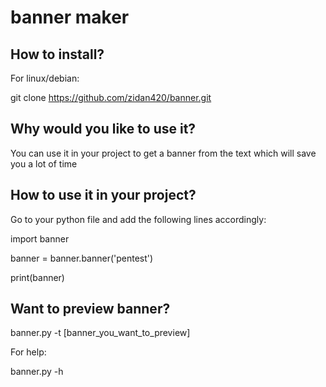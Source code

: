 # banner maker

## How to install?
For linux/debian:

git clone https://github.com/zidan420/banner.git

## Why would you like to use it?
You can use it in your project to get a banner from the text which will save you a lot of time


## How to use it in your project?
Go to your python file and add the following lines accordingly:

import banner


banner = banner.banner('pentest')

print(banner)


## Want to preview banner?
banner.py -t [banner_you_want_to_preview]

For help:

banner.py -h
